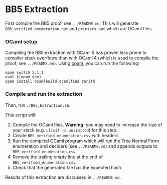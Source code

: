 # BB5 Extraction

First compile the BB5 proof, see `../README.md`. This will generate `BB5_verified_enumeration.out` and `printers.out` which are OCaml files.

### OCaml setup

Compiling the BB5 extraction with OCaml 5 has proven less prone to compiler stack overflows than with OCaml 4 (which is used to compile the proof, see `../README.md`). Using [opam](https://opam.ocaml.org/doc/Install.html), you can run the following: 

```
opam switch 5.1.1
eval $(opam env)
opam install ocamlbuild ocamlfind zarith
```

### Compile and run the extraction

Then, run `./BB5_Extraction.sh`.

This script will:

1. Compile the OCaml files. **Warning:** you may need to increase the size of your stack (e.g. `ulimit -s unlimited`) for this step.
2. Create `BB5_verified_enumeration.csv` with headers
3. Run the compiled OCaml program which will run the Tree Normal Form enumeration and deciders (see `../README.md`) and appends outputs to `BB5_verified_enumeration.csv`
4. Remove the trailing empty line at the end of `BB5_verified_enumeration.csv`
5. Check that the generated file has the expected hash

Results of this extraction are discussed in `../README.md`.